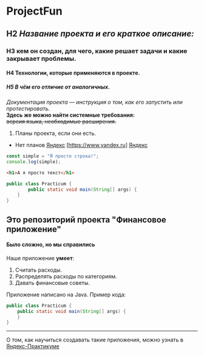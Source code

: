 # ProjectFun
## H2 *Название проекта и его краткое описание:*    
### H3 кем он создан, для чего, какие решает задачи и какие закрывает проблемы.  
#### H4 Технологии, которые применяются в проекте.  
##### H5 В чём его отличие от аналогичных.  
_Документация проекта — инструкция о том, как его запустить или протестировать._  
**Здесь же можно найти системные требования:**  
~~версия языка, необходимые расширения.~~  
1. Планы проекта, если они есть.
* Нет планов
[Яндекс](https://www.yandex.ru) 
[https://www.yandex.ru] 
[Яндекс](https://www.yandex.ru "Я Yandex!") 
```javascript
const simple = "Я просто строка!";
console.log(simple);
```
```html
<h1>А я просто текст</h1>
```
```java
public class Practicum {
        public static void main(String[] args) {
    }
}
```
## Это репозиторий проекта "Финансовое приложение"  
#### Было сложно, но мы справились 

Наше приложение **умеет**:
1. Считать расходы. 
2. Распределять расходы по категориям. 
3. Давать финансовые советы.

Приложение написано на Java. Пример кода:
```java
public class Practicum {
    public static void main(String[] args) {
    }
}
```
------
О том, как научиться создавать такие приложения, можно узнать в [Яндекс-Практикуме](https://practicum.yandex.ru/java-developer/ "Тут учат Java!")
